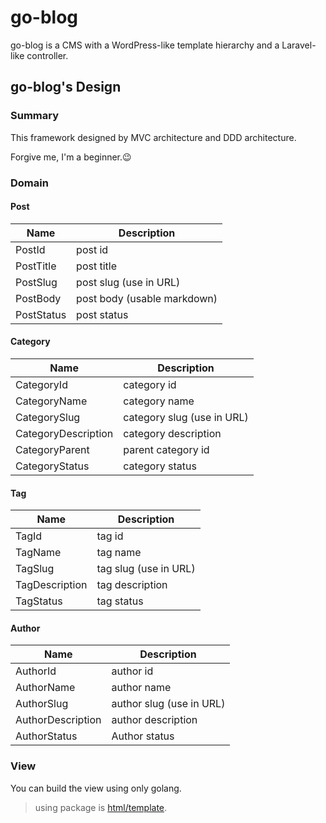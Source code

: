 # go-blog

go-blog is a CMS with a WordPress-like template hierarchy and a Laravel-like controller.

## go-blog's Design

### Summary

This framework designed by MVC architecture and DDD architecture.

Forgive me, I'm a beginner.:wink:

### Domain

#### Post

|Name|Description|
|---|---|
|PostId|post id|
|PostTitle|post title|
|PostSlug|post slug (use in URL)|
|PostBody|post body (usable markdown)|
|PostStatus|post status|

#### Category

|Name|Description|
|---|---|
|CategoryId|category id|
|CategoryName|category name|
|CategorySlug|category slug (use in URL)|
|CategoryDescription|category description|
|CategoryParent|parent category id|
|CategoryStatus|category status|

#### Tag

|Name|Description|
|---|---|
|TagId|tag id|
|TagName|tag name|
|TagSlug|tag slug (use in URL)|
|TagDescription|tag description|
|TagStatus|tag status|

#### Author

|Name|Description|
|---|---|
|AuthorId|author id|
|AuthorName|author name|
|AuthorSlug|author slug (use in URL)|
|AuthorDescription|author description|
|AuthorStatus|Author status|

### View

You can build the view using only golang.

> using package is [html/template](https://pkg.go.dev/html/template).
